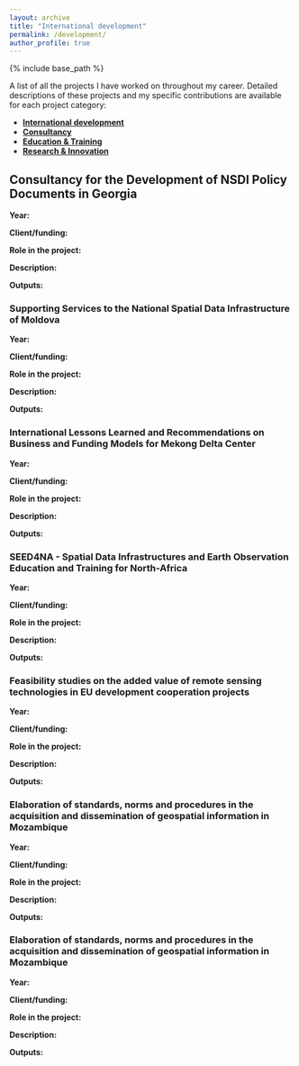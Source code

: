 ```yaml
---
layout: archive
title: "International development"
permalink: /development/
author_profile: true
---
```


{% include base_path %}

A list of all the projects I have worked on throughout my career. Detailed descriptions of these projects and my specific contributions are available for each project category:
* [**International development**](https://gvancauwenberghe.github.io/projects)
* [**Consultancy**](https://gvancauwenberghe.github.io/projects)
* [**Education & Training**](https://gvancauwenberghe.github.io/projects)
* [**Research & Innovation**](https://gvancauwenberghe.github.io/projects)
  

## Consultancy for the Development of NSDI Policy Documents in Georgia
**Year:**

**Client/funding:**

**Role in the project:**

**Description:**

**Outputs:** 

### Supporting Services to the National Spatial Data Infrastructure of Moldova
**Year:**

**Client/funding:**

**Role in the project:**

**Description:**

**Outputs:** 

### International Lessons Learned and Recommendations on Business and Funding Models for Mekong Delta Center 
**Year:**

**Client/funding:**

**Role in the project:**

**Description:**

**Outputs:** 

### SEED4NA - Spatial Data Infrastructures and Earth Observation Education and Training for North-Africa
**Year:**

**Client/funding:**

**Role in the project:**

**Description:**

**Outputs:** 

### Feasibility studies on the added value of remote sensing technologies in EU development cooperation projects
**Year:**

**Client/funding:**

**Role in the project:**

**Description:**

**Outputs:** 

### Elaboration of standards, norms and procedures in the acquisition and dissemination of geospatial information in Mozambique
**Year:**

**Client/funding:**

**Role in the project:**

**Description:**

**Outputs:** 

### Elaboration of standards, norms and procedures in the acquisition and dissemination of geospatial information in Mozambique
**Year:**

**Client/funding:**

**Role in the project:**

**Description:**

**Outputs:** 
